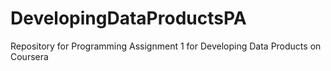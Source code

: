 # DevelopingDataProductsPA
Repository for Programming Assignment 1 for Developing Data Products on Coursera
